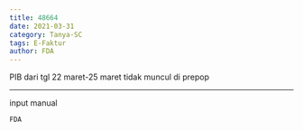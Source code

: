 ```yaml
---
title: 48664
date: 2021-03-31
category: Tanya-SC
tags: E-Faktur
author: FDA
---
```


PIB dari tgl 22 maret-25 maret tidak muncul di prepop

---

input manual

`FDA`
